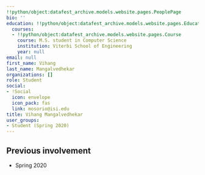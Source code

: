 ```yaml
---
!!python/object:datafest_archive.models.website.pages.PeoplePage
bio: ''
education: !!python/object:datafest_archive.models.website.pages.Education
  courses:
  - !!python/object:datafest_archive.models.website.pages.Course
    course: M.S. student in Computer Science
    institution: Viterbi School of Engineering
    year: null
email: null
first_name: Vihang
last_name: Mangalvedhekar
organizations: []
role: Student
social:
- !Social
  icon: envelope
  icon_pack: fas
  link: mosorio@isi.edu
title: Vihang Mangalvedhekar
user_groups:
- Student (Spring 2020)
---
```



## Previous involvement

* Spring 2020

